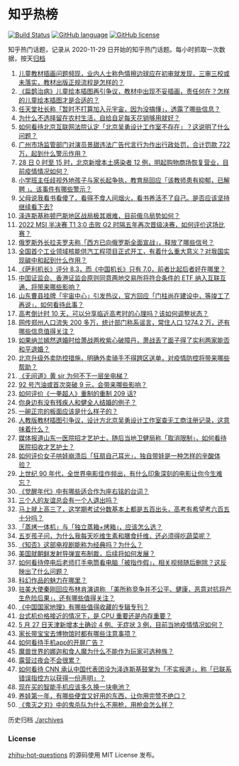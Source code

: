 # 知乎热榜
[![Build Status](https://github.com/ToWeLong/zhihu-hot-questions/workflows/CI/badge.svg)](https://github.com/ToWeLong/zhihu-hot-questions/actions)
[![GitHub language](https://img.shields.io/badge/language-golang-orange.svg)](https://golang.org/)
[![GitHub license](https://img.shields.io/github/license/ToWeLong/zhihu-hot-questions)](https://github.com/ToWeLong/zhihu-hot-questions/blob/main/LICENSE)

知乎热门话题，记录从 2020-11-29 日开始的知乎热门话题。每小时抓取一次数据，按天[归档](./archives)

<!-- BEGIN -->

1. [儿童教材插画问题频现，业内人士称色情擦边球应在初审就发现，三审三校或未落实，教材出版正规流程是怎样的？](https://www.zhihu.com/question/534926773)
1. [《扁鹊治病》儿童绘本插图再引争议，教材中出现不妥插画，责任何在？怎样的儿童绘本插图才是合适的？](https://www.zhihu.com/question/534776898)
1. [任天堂社长称「暂时不打算加入元宇宙，因为没搞懂」，透露了哪些信息？](https://www.zhihu.com/question/516729675)
1. [为什么不选择留在农村生活，自给自足每天花销够用就好？](https://www.zhihu.com/question/495733175)
1. [如何看待北京互联网法院认定「北京吴勇设计工作室不存在」？这说明了什么问题？](https://www.zhihu.com/question/534825502)
1. [广州市场监管部门对演员景甜违法广告代言行为作出行政处罚，合计罚款 722 万，起到什么警示作用？](https://www.zhihu.com/question/534939756)
1. [28 日 0 时至 15 时，北京新增本土感染者 12 例，明起购物商场恢复营业，目前疫情情况如何？](https://www.zhihu.com/question/534976250)
1. [小学班主任歧视外地孩子与家长起争执，教育局回应「该教师患有抑郁，已解聘 」。该事件有哪些警示？](https://www.zhihu.com/question/534844244)
1. [父母说我看书看傻了，看得不食人间烟火，看书养活不了自己。是否应该坚持继续看下去?](https://www.zhihu.com/question/355374576)
1. [泽连斯基称顿巴斯地区战局极其艰难，目前俄乌局势如何？](https://www.zhihu.com/question/534928489)
1. [2022 MSI 半决赛 T1 3:0 击败 G2 时隔五年再次晋级决赛，如何评价这场比赛？](https://www.zhihu.com/question/534964761)
1. [俄罗斯外长拉夫罗夫称「西方已向俄罗斯全面宣战」，释放了哪些信号？](https://www.zhihu.com/question/534852008)
1. [全国首个工业领域核能供汽工程项目正式开工，有着什么重大意义？对我国实现碳中和起到什么作用？](https://www.zhihu.com/question/534762505)
1. [《萨利机长》评分 8.3，而《中国机长》只有 7.0，前者比起后者好在哪里？](https://www.zhihu.com/question/350173248)
1. [中国证监会、香港证监会原则同意两地交易所将符合条件的 ETF 纳入互联互通，将带来哪些影响？](https://www.zhihu.com/question/534931186)
1. [山东曹县挂牌「宇宙中心」引发热议，官方回应「门柱尚在建设中，等竣工了再说」，如何看待此事？](https://www.zhihu.com/question/534785462)
1. [高考倒计时 10 天，可以分享临近高考时的心理吗？该如何调整状态？](https://www.zhihu.com/question/534851502)
1. [网传郑州人口流失 200 多万，统计部门称系谣言，常住人口 1274.2 万，还有哪些信息值得关注？](https://www.zhihu.com/question/534947152)
1. [如果纳兰嫣然退婚时给萧战两枚紫心破障丹，萧战丢了面子得了实利两家能否和平退婚？](https://www.zhihu.com/question/533990521)
1. [北京升级外卖防控措施，明确外卖骑手不得跨区送单，对疫情防控将带来哪些帮助？](https://www.zhihu.com/question/534947833)
1. [《无间道》黄 sir 为何不下一层坐电梯？](https://www.zhihu.com/question/29464361)
1. [92 号汽油或首次突破 9 元，会带来哪些影响？](https://www.zhihu.com/question/534879922)
1. [如何评价《一拳超人》重制的重制 209 话?](https://www.zhihu.com/question/534429801)
1. [你身边有没有残疾人和健全人结婚的例子？](https://www.zhihu.com/question/398355507)
1. [一碗正宗的板面应该是什么样子的？](https://www.zhihu.com/question/30477511)
1. [人教版教材插图引争议，设计方北京吴勇设计工作室查无工商注册记录，这意味着什么？](https://www.zhihu.com/question/534789876)
1. [媒体报道山东一医院招才艺护士，随后当地卫健局称「取消限制」，如何看待医院招收才艺护士？](https://www.zhihu.com/question/534686790)
1. [如何评价女子哄娃崩溃后「狂扇自己耳光」，独自带娃是一种怎样的辛酸体验？](https://www.zhihu.com/question/534786207)
1. [上世纪 90 年代，全世界电影佳作频出，有什么印象深刻的电影让你今生难忘？](https://www.zhihu.com/question/534774319)
1. [《觉醒年代》中有哪些适合作为座右铭的台词？](https://www.zhihu.com/question/534574365)
1. [三个人的友谊总会有一个人退出吗？](https://www.zhihu.com/question/517057396)
1. [马上就上高三了，这学期考试分数基本上都是五百出头，高考有希望考六百五十分吗？](https://www.zhihu.com/question/534923832)
1. [「蒸烤一体机」与「独立蒸箱+烤箱」，应该怎么选？](https://www.zhihu.com/question/493082021)
1. [五岁孩子问，为什么我每天吃维生素和膳食纤维，还必须得吃蔬菜呢？](https://www.zhihu.com/question/534430071)
1. [《知否》这部电视剧能称为经典吗？为什么？](https://www.zhihu.com/question/534576973)
1. [美国就朝鲜发射导弹宣布制裁，后续将如何发展？](https://www.zhihu.com/question/534879322)
1. [如何看待停电后老师打手电筒看电脑「被指作假」，相关视频随后删除？这反映出了什么问题？](https://www.zhihu.com/question/534792208)
1. [科幻作品的魅力在哪里？](https://www.zhihu.com/question/489163429)
1. [驻美大使秦刚回应布林肯演讲称 「美所称竞争并不公平、健康，恶意对抗将产生危险后果」，还有哪些值得关注？](https://www.zhihu.com/question/534796380)
1. [《中国国家地理》有哪些值得收藏的专辑专刊？](https://www.zhihu.com/question/36595394)
1. [台式机价格接近的情况下，是 CPU 重要还是内存重要？](https://www.zhihu.com/question/534353121)
1. [5 月 27 日天津新增本土确诊 4 例、无症状 3 例，目前当地疫情情况如何？](https://www.zhihu.com/question/534923595)
1. [家长带宝宝去博物馆时都有哪些注意事项？](https://www.zhihu.com/question/493827339)
1. [如何看待手机app的开屏广告？](https://www.zhihu.com/question/350585580)
1. [魔兽世界的娜迦和食人魔为什么不能作为玩家可选种族？](https://www.zhihu.com/question/469940382)
1. [露营过夜会不会很累？](https://www.zhihu.com/question/530067556)
1. [如何看待 CNN 承认中国代表团没为泽连斯基鼓掌为「不实报道」，称「已联系错误指控方以获得一份声明」？](https://www.zhihu.com/question/534624269)
1. [现在买的智能手机应该多久换一块电池？](https://www.zhihu.com/question/307569592)
1. [养娃第一年，有哪些便宜又好用的东西，让你用完赞不绝口？](https://www.zhihu.com/question/350794048)
1. [《鬼灭之刃》中的鬼杀队为什么不用枪，用枪会怎么样？](https://www.zhihu.com/question/519417537)

<!-- END -->

历史归档 [./archives](./archives)


### License
[zhihu-hot-questions](https://github.com/towelong/zhihu-hot-questions) 的源码使用 MIT License 发布。